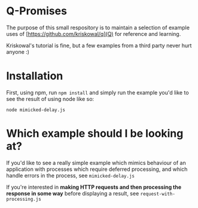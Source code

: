 # Q-Promises

The purpose of this small respository is to maintain a selection of example uses of [https://github.com/kriskowal/q](Q) for reference and learning.

Kriskowal's tutorial is fine, but a few examples from a third party never hurt anyone :)

# Installation

First, using npm, run `npm install` and simply run the example you'd like to see the result of using node like so:

`node mimicked-delay.js`

# Which example should I be looking at?

If you'd like to see a really simple example which mimics behaviour of an application with processes which require deferred processing, and which handle errors in the process, see `mimicked-delay.js`

If you're interested in **making HTTP requests and then processing the response in some way** before displaying a result, see `request-with-processing.js`